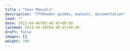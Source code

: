 ```yaml
---
title : "User Manuals"
description: "TTSReader guides, manuals, documentation"
lead: ""
date: 2023-04-06T08:48:45+00:00
lastmod: 2023-04-06T08:48:45+00:00
draft: false
images: []
weight: 100
---
```

